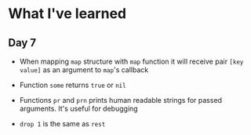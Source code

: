 # What I've learned

## Day 7

- When mapping `map` structure with `map` function it will receive
  pair `[key value]` as an argument to `map`'s callback

- Function `some` returns `true` or `nil`

- Functions `pr` and `prn` prints human readable strings for
  passed arguments. It's useful for debugging

- `drop 1` is the same as `rest`
